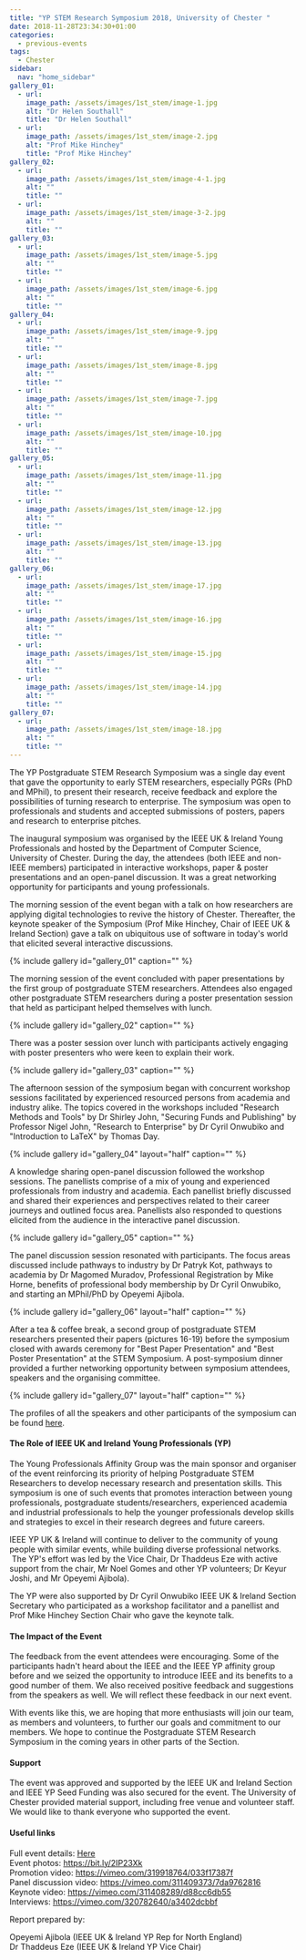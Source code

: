 ```yaml
---
title: "YP STEM Research Symposium 2018, University of Chester "
date: 2018-11-28T23:34:30+01:00
categories:
  - previous-events
tags:
  - Chester
sidebar:
  nav: "home_sidebar"
gallery_01:
  - url:
    image_path: /assets/images/1st_stem/image-1.jpg
    alt: "Dr Helen Southall"
    title: "Dr Helen Southall"
  - url:
    image_path: /assets/images/1st_stem/image-2.jpg
    alt: "Prof Mike Hinchey"
    title: "Prof Mike Hinchey"
gallery_02:
  - url:
    image_path: /assets/images/1st_stem/image-4-1.jpg
    alt: ""
    title: ""
  - url:
    image_path: /assets/images/1st_stem/image-3-2.jpg
    alt: ""
    title: ""
gallery_03:
  - url:
    image_path: /assets/images/1st_stem/image-5.jpg
    alt: ""
    title: ""
  - url:
    image_path: /assets/images/1st_stem/image-6.jpg
    alt: ""
    title: ""
gallery_04:
  - url:
    image_path: /assets/images/1st_stem/image-9.jpg
    alt: ""
    title: ""
  - url:
    image_path: /assets/images/1st_stem/image-8.jpg
    alt: ""
    title: ""
  - url:
    image_path: /assets/images/1st_stem/image-7.jpg
    alt: ""
    title: ""
  - url:
    image_path: /assets/images/1st_stem/image-10.jpg
    alt: ""
    title: ""
gallery_05:
  - url:
    image_path: /assets/images/1st_stem/image-11.jpg
    alt: ""
    title: ""
  - url:
    image_path: /assets/images/1st_stem/image-12.jpg
    alt: ""
    title: ""
  - url:
    image_path: /assets/images/1st_stem/image-13.jpg
    alt: ""
    title: ""
gallery_06:
  - url:
    image_path: /assets/images/1st_stem/image-17.jpg
    alt: ""
    title: ""
  - url:
    image_path: /assets/images/1st_stem/image-16.jpg
    alt: ""
    title: ""
  - url:
    image_path: /assets/images/1st_stem/image-15.jpg
    alt: ""
    title: ""
  - url:
    image_path: /assets/images/1st_stem/image-14.jpg
    alt: ""
    title: ""
gallery_07:
  - url:
    image_path: /assets/images/1st_stem/image-18.jpg
    alt: ""
    title: ""
---
```


The YP Postgraduate STEM Research Symposium was a single day event that
gave the opportunity to early STEM researchers, especially PGRs (PhD and
MPhil), to present their research, receive feedback and explore the
possibilities of turning research to enterprise. The symposium was open
to professionals and students and accepted submissions of posters,
papers and research to enterprise pitches.

The inaugural symposium was organised by the IEEE UK & Ireland Young
Professionals and hosted by the Department of Computer Science,
University of Chester. During the day, the attendees (both IEEE and
non-IEEE members) participated in interactive workshops, paper & poster
presentations and an open-panel discussion. It was a great networking
opportunity for participants and young professionals.

The morning session of the event began with a talk on how researchers
are applying digital technologies to revive the history of Chester.
Thereafter, the keynote speaker of the Symposium (Prof Mike Hinchey,
Chair of IEEE UK & Ireland Section) gave a talk on ubiquitous use of
software in today's world that elicited several interactive discussions.

{% include gallery id="gallery_01" caption="" %}

The morning session of the event concluded with paper presentations by
the first group of postgraduate STEM researchers. Attendees also engaged
other postgraduate STEM researchers during a poster presentation session
that held as participant helped themselves with lunch.

{% include gallery id="gallery_02" caption="" %}

There was a poster session over lunch with participants actively
engaging with poster presenters who were keen to explain their work.

{% include gallery id="gallery_03" caption="" %}

The afternoon session of the symposium began with concurrent workshop
sessions facilitated by experienced resourced persons from academia and
industry alike. The topics covered in the workshops included "Research
Methods and Tools" by Dr Shirley John, "Securing Funds and Publishing"
by Professor Nigel John, "Research to Enterprise" by Dr Cyril Onwubiko
and "Introduction to LaTeX" by Thomas Day.

{% include gallery id="gallery_04" layout="half" caption="" %}

A knowledge sharing open-panel discussion followed the workshop
sessions. The panellists comprise of a mix of young and experienced
professionals from industry and academia. Each panellist briefly
discussed and shared their experiences and perspectives related to their
career journeys and outlined focus area. Panellists also responded to
questions elicited from the audience in the interactive panel
discussion.

{% include gallery id="gallery_05" caption="" %}

The panel discussion session resonated with participants. The focus
areas discussed include pathways to industry by Dr Patryk Kot, pathways
to academia by Dr Magomed Muradov, Professional Registration by Mike
Horne, benefits of professional body membership by Dr Cyril Onwubiko,
and starting an MPhil/PhD by Opeyemi Ajibola.

{% include gallery id="gallery_06" layout="half" caption="" %}

After a tea & coffee break, a second group of postgraduate STEM
researchers presented their papers (pictures 16-19) before the symposium
closed with awards ceremony for "Best Paper Presentation" and "Best
Poster Presentation" at the STEM Symposium. A post-symposium dinner
provided a further networking opportunity between symposium attendees,
speakers and the organising committee.

{% include gallery id="gallery_07" layout="half" caption="" %}

The profiles of all the speakers and other participants of the symposium
can be found [here](/assets/1st_stem/).

#### The Role of IEEE UK and Ireland Young Professionals (YP)

The Young Professionals Affinity Group was the main sponsor and
organiser of the event reinforcing its priority of helping Postgraduate
STEM Researchers to develop necessary research and presentation skills.
This symposium is one of such events that promotes interaction between
young professionals, postgraduate students/researchers, experienced
academia and industrial professionals to help the younger professionals
develop skills and strategies to excel in their research degrees and
future careers.

IEEE YP UK & Ireland will continue to deliver to the community of young
people with similar events, while building diverse professional
networks.  The YP's effort was led by the Vice Chair, Dr Thaddeus Eze
with active support from the chair, Mr Noel Gomes and other YP
volunteers; Dr Keyur Joshi, and Mr Opeyemi Ajibola).

The YP were also supported by Dr Cyril Onwubiko IEEE UK & Ireland
Section Secretary who participated as a workshop facilitator and a
panellist and Prof Mike Hinchey Section Chair who gave the keynote talk.

#### The Impact of the Event

The feedback from the event attendees were encouraging. Some of the
participants hadn't heard about the IEEE and the IEEE YP affinity group
before and we seized the opportunity to introduce IEEE and its benefits
to a good number of them. We also received positive feedback and
suggestions from the speakers as well. We will reflect these feedback in
our next event.

With events like this, we are hoping that more enthusiasts will join our
team, as members and volunteers, to further our goals and commitment to
our members. We hope to continue the Postgraduate STEM Research
Symposium in the coming years in other parts of the Section.

#### Support

The event was approved and supported by the IEEE UK and Ireland Section
and IEEE YP Seed Funding was also secured for the event. The University
of Chester provided material support, including free venue and volunteer
staff. We would like to thank everyone who supported the event.

#### Useful links

Full event details: [Here](/assets/1st_stem/)<br>
Event photos: <https://bit.ly/2IP23Xk><br>
Promotion video: <https://vimeo.com/319918764/033f17387f><br>
Panel discussion video: <https://vimeo.com/311409373/7da9762816><br>
Keynote video: <https://vimeo.com/311408289/d88cc6db55><br>
Interviews: <https://vimeo.com/320782640/a3402dcbbf><br>

Report prepared by:

Opeyemi Ajibola (IEEE UK & Ireland YP Rep for North England)\
Dr Thaddeus Eze (IEEE UK & Ireland YP Vice Chair)